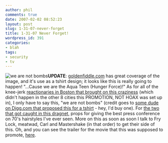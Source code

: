 ```yaml
---
author: phil
comments: true
date: 2007-02-02 08:52:23
layout: post
slug: 1-31-07-never-forget
title: 1-31-07 Never Forget!
wordpress_id: 391
categories:
- blah
tags:
- security
- tv
---
```


![we are not bombs](http://fak3r.com/wp-content/uploads/2007/02/notbombsir3th.jpg)**UPDATE**: [goldenfiddle.com](http://goldenfiddle.com/node/6699) has great coverage of the image, and it's use as a tshirt design; it looks like this is really going to happen!
"...Cause we are the Aqua Teen (Hunger Force)!"  As for all of the knee-jerk [reactionaries in Boston that brought on this craziness](http://www.cnn.com/2007/US/02/02/boston.scare.ap/index.html) (which didn't happen in the other 8 cities this PROMOTION, NOT HOAX was set up in), I only have to say this, "we are not bombs" (credit goes to [some dude on Digg.com that proposed this for a tshirt](http://digg.com/world_news/pic_of_Aqua_Teen_terrorists_laughing_in_court#c5038630) - hey, I'd buy one).  For [the two that got caught in this dragnet](http://www.cnn.com/2007/US/02/01/boston.bombscare/), props for giving the best press conference on 70's hairstyles I've ever seen.  More on this as soon as soon I talk to Fry Lock, meatwad, Carl and Mastershake (in that order) to get their side of this.  Oh, and you can see the trailer for the movie that this was supposed to promote, [here](http://www.adultswim.com/shows/athf/movie/).
